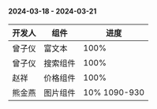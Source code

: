 #### 2024-03-18 - 2024-03-21  

|开发人	|组件		|进度			|
| ---	| ---		| ---			|
|曾子仪	| 富文本		|100%			|
|曾子仪	| 搜索组件	|100%			|
|赵祥	| 价格组件	|100%			|
|熊金燕	| 图片组件	|10% 1090-930	|

